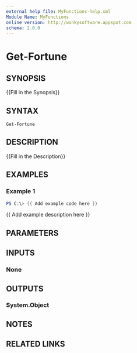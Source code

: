 ```yaml
---
external help file: MyFunctions-help.xml
Module Name: MyFunctions
online version: http://wonkysoftware.appspot.com
schema: 2.0.0
---
```


# Get-Fortune

## SYNOPSIS
{{Fill in the Synopsis}}

## SYNTAX

```
Get-Fortune
```

## DESCRIPTION
{{Fill in the Description}}

## EXAMPLES

### Example 1
```powershell
PS C:\> {{ Add example code here }}
```

{{ Add example description here }}

## PARAMETERS

## INPUTS

### None


## OUTPUTS

### System.Object

## NOTES

## RELATED LINKS
